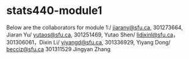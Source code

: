 # stats440-module1
Below are the collaborators for module 1:/
jiarany@sfu.ca, 301273664, Jiaran Yu/
yutaos@sfu.ca, 301251469, Yutao Shen/
lidixinl@sfu.ca，301306061，Dixin Li/
yiyangd@sfu.ca, 301336929, Yiyang Dong/
becciz@sfu.ca 301311529 Jingyan Zhang

